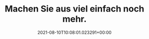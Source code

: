 ---
date: '2021-08-10T10:08:01.023291+00:00'
found_at: '2014-12-04'
found_url: http://www.entertain.de/startseite/inhalte/programm_und_sendervielfalt.html#esr=&stagetab=1
title: Machen Sie aus viel einfach noch mehr.
---